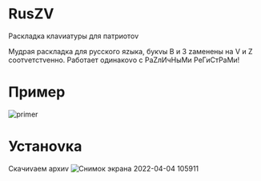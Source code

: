 # RusZV
Раскладка клаvиатуры для патриотоv


Мудрая раскладка для русского яzыка, букvы В и З zаменены на V и Z соотvетстvенно.
Работает одинакоvо с РаZлИчНыМи РеГиСтРаМи!


# Пример 

![primer](https://user-images.githubusercontent.com/77837414/161499497-0c416791-e1f5-45a8-876a-e217fe28da90.png)


# Устаноvка
Скачиvаем архиv
![Снимок экрана 2022-04-04 105911](https://user-images.githubusercontent.com/77837414/161499888-130c8280-1b52-4d4d-a459-a16133fec15a.png)

